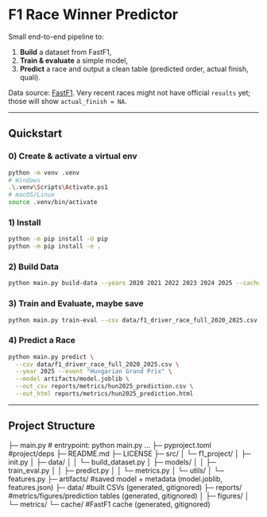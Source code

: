 # F1 Race Winner Predictor

Small end-to-end pipeline to:
1) **Build** a dataset from FastF1,
2) **Train & evaluate** a simple model,
3) **Predict** a race and output a clean table (predicted order, actual finish, quali).

Data source: [FastF1](https://theoehrly.github.io/Fast-F1/). Very recent races might not have official `results` yet; those will show `actual_finish = NA`.

---

## Quickstart

### 0) Create & activate a virtual env
```bash
python -m venv .venv
# Windows
.\.venv\Scripts\Activate.ps1
# macOS/Linux
source .venv/bin/activate
```


### 1) Install 
```bash    
python -m pip install -U pip
python -m pip install -e .
```
### 2) Build Data
```bash
python main.py build-data --years 2020 2021 2022 2023 2024 2025 --cache cache --out data/f1_driver_race_full_2020_2025.csv
```

### 3) Train and Evaluate, maybe save 
```bash
python main.py train-eval --csv data/f1_driver_race_full_2020_2025.csv --save-model --artifacts artifacts
```

### 4) Predict a Race 
```bash
python main.py predict \
  --csv data/f1_driver_race_full_2020_2025.csv \
  --year 2025 --event "Hungarian Grand Prix" \
  --model artifacts/model.joblib \
  --out_csv reports/metrics/hun2025_prediction.csv \
  --out_html reports/metrics/hun2025_prediction.html
```


---

## Project Structure 


├─ main.py # entrypoint: python main.py <command> ...
├─ pyproject.toml      #project/deps
├─ README.md
├─ LICENSE
├─ src/
│ └─ f1_project/
│ ├─ init.py
│ ├─ data/
│ │ └─ build_dataset.py
│ ├─ models/
│ │ ├─ train_eval.py
│ │ ├─ predict.py
│ │ └─ metrics.py
│ └─ utils/
│ └─ features.py
├─ artifacts/          #saved model + metadata (model.joblib, features.json)
├─ data/               #built CSVs (generated, gitignored)
├─ reports/            #metrics/figures/prediction tables (generated, gitignored)
│ ├─ figures/
│ └─ metrics/
└─ cache/              #FastF1 cache (generated, gitignored)





